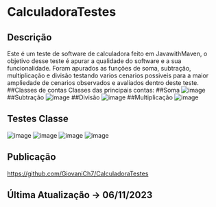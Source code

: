 # CalculadoraTestes
## Descrição
Este é um teste de software de calculadora feito em JavawithMaven, o objetivo desse teste é apurar a qualidade do software e a sua funcionalidade.
Foram apurados as funções de soma, subtração, multiplicação e divisão testando varios cenarios possiveis para a maior ampliedade de cenarios observados e avaliados dentro deste teste.
##Classes de contas
Classes das principais contas:
##Soma
![image](https://github.com/GiovaniCh7/CalculadoraTestes/assets/117593376/f36e2131-d714-4b98-9147-522504530a2e)
##Subtração
![image](https://github.com/GiovaniCh7/CalculadoraTestes/assets/117593376/87a3e7a9-b2ba-4257-b33d-96c1db1c3464)
##Divisão
![image](https://github.com/GiovaniCh7/CalculadoraTestes/assets/117593376/1a0bff12-e222-41c2-9688-b14bbf0ec9e0)
##Multiplicação
![image](https://github.com/GiovaniCh7/CalculadoraTestes/assets/117593376/c70bdca1-3730-4f3d-a91e-17c9c8688746)



## Testes Classe
![image](https://github.com/GiovaniCh7/CalculadoraTestes/assets/117593376/a872cca6-3438-4950-a145-8fe932b18067)
![image](https://github.com/GiovaniCh7/CalculadoraTestes/assets/117593376/d5e8a9c5-b961-416a-af9c-64da75fc0cf2)
![image](https://github.com/GiovaniCh7/CalculadoraTestes/assets/117593376/1879cd64-f728-4dd7-a9e6-16dafd301aad)
![image](https://github.com/GiovaniCh7/CalculadoraTestes/assets/117593376/8af37aee-dddf-4efe-a671-e85401b86c67)







## Publicação
https://github.com/GiovaniCh7/CalculadoraTestes

## Última Atualização -> 06/11/2023
